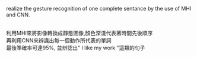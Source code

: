 realize the gesture recognition of one complete sentance by the use of MHI and CNN.

<br> 利用MHI來將影像轉換成靜態圖像,顏色深淺代表著時間先後順序
<br> 再利用CNN來辨識出每一個動作所代表的單詞
<br> 最後準確率可達95%, 並辨認出" I like my work "這類的句子
